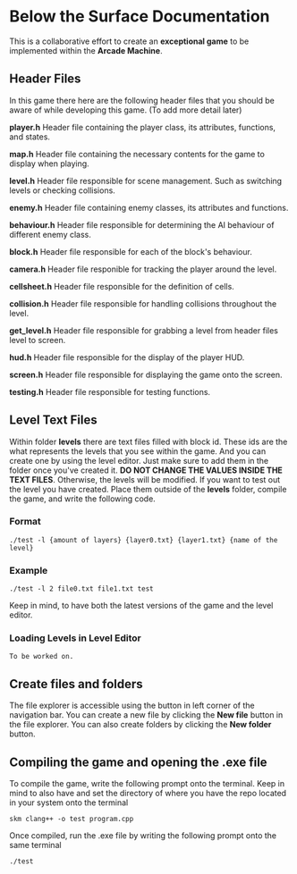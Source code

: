 

# Below the Surface Documentation

This is a collaborative effort to create an **exceptional game** to be implemented within the **Arcade Machine**.


## Header Files

In this game there here are the following header files that you should be aware of while developing this game. (To add more detail later)

**player.h** 
Header file containing the player class, its attributes, functions, and states.

**map.h**
Header file containing the necessary contents for the game to display when playing.

**level.h**
Header file responsible for scene management. Such as switching levels or checking collisions.

**enemy.h**
Header file containing enemy classes, its attributes and functions.

**behaviour.h**
Header file responsible for determining the AI behaviour of different enemy class.

**block.h**
Header file responsible for each of the block's behaviour.

**camera.h**
Header file responible for tracking the player around the level.

**cellsheet.h**
Header file responsible for the definition of cells.

**collision.h**
Header file responsible for handling collisions throughout the level.

**get_level.h**
Header file responsible for grabbing a level from header files level to screen.

**hud.h**
Header file responsible for the display of the player HUD.

**screen.h**
Header file responsible for displaying the game onto the screen.

**testing.h**
Header file responsible for testing functions.
 
## Level Text Files
Within folder **levels** there are text files filled with block id. These ids are the what represents the levels that you see within the game. And you can create one by using the level editor. Just make sure to add them in the folder once you've created it. **DO NOT CHANGE THE VALUES INSIDE THE TEXT FILES**. Otherwise, the levels will be modified. If you want to test out the level you have created. Place them outside of the **levels** folder, compile the game, and write the following code.

### Format
```
./test -l {amount of layers} {layer0.txt} {layer1.txt} {name of the level}
```

### Example
```
./test -l 2 file0.txt file1.txt test
```
Keep in mind, to have both the latest versions of the game and the level editor.

### Loading Levels in Level Editor
```
To be worked on.
```

## Create files and folders
The file explorer is accessible using the button in left corner of the navigation bar. You can create a new file by clicking the **New file** button in the file explorer. You can also create folders by clicking the **New folder** button.

## Compiling the game and opening the .exe file
To compile the game, write the following prompt onto the terminal. Keep in mind to also have and set the directory of where you have the repo located in your system onto the terminal 
```
skm clang++ -o test program.cpp
```
Once compiled, run the .exe file by writing the following prompt onto the same terminal
```
./test
```


